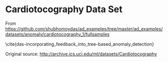 # Cardiotocography Data Set

From https://github.com/shubhomoydas/ad_examples/tree/master/ad_examples/datasets/anomaly/cardiotocography_1/fullsamples

\cite{das-incorporating_feedback_into_tree-based_anomaly_detection}

Original source: http://archive.ics.uci.edu/ml/datasets/Cardiotocography
